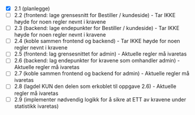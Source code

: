 - [x] 2.1 (planlegge)
- [ ] 2.2 (frontend: lage grensesnitt for Bestiller / kundeside) - Tar IKKE høyde for noen regler nevnt i kravene
- [ ] 2.3 (backend: lage endepunkter for Bestiller / kundeside) - Tar IKKE høyde for noen regler nevnt i kravene
- [ ] 2.4 (koble sammen frontend og backend) - Tar IKKE høyde for noen regler nevnt i kravene
- [ ] 2.5 (frontend: lag grensesnittet for admin) -  Aktuelle regler må ivaretas
- [ ] 2.6 (backend: lag endepunkter for kravene som omhandler admin) - Aktuelle regler må ivaretas
- [ ] 2.7 (koble sammen frontend og backend for admin) - Aktuelle regler må ivaretas
- [ ] 2.8 (lagdel KUN den delen som erkoblet til oppgave 2.6) - Aktuelle regler må ivaretas
- [ ] 2.9 (implementer nødvendig logikk for å sikre at ETT av kravene under statistikk ivaretas)